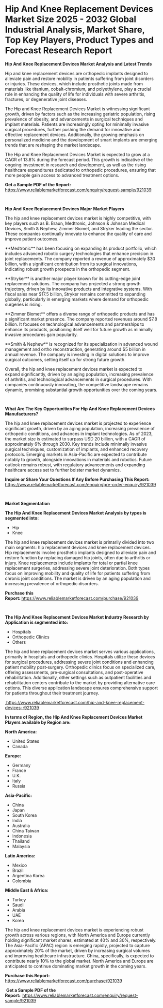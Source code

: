 <p><h1>Hip And Knee Replacement Devices Market Size 2025 - 2032 Global Industrial Analysis, Market Share, Top Key Players, Product Types and Forecast Research Report</h1></p><p><strong>Hip And Knee Replacement Devices Market Analysis and Latest Trends</strong></p>
<p><p>Hip and knee replacement devices are orthopedic implants designed to alleviate pain and restore mobility in patients suffering from joint disorders or injuries. These devices, which include prosthetic joints made from materials like titanium, cobalt-chromium, and polyethylene, play a crucial role in enhancing the quality of life for individuals with severe arthritis, fractures, or degenerative joint diseases.</p><p>The Hip and Knee Replacement Devices Market is witnessing significant growth, driven by factors such as the increasing geriatric population, rising prevalence of obesity, and advancements in surgical techniques and implant materials. Patients are increasingly opting for minimally invasive surgical procedures, further pushing the demand for innovative and effective replacement devices. Additionally, the growing emphasis on personalized medicine and the development of smart implants are emerging trends that are reshaping the market landscape.</p><p>The Hip and Knee Replacement Devices Market is expected to grow at a CAGR of 13.8% during the forecast period. This growth is indicative of the ongoing investment in research and development, as well as the rising healthcare expenditures dedicated to orthopedic procedures, ensuring that more people gain access to advanced treatment options.</p></p>
<p><strong>Get a Sample PDF of the Report:&nbsp;</strong> <a href="https://www.reliablemarketforecast.com/enquiry/request-sample/921039?utm_campaign=2876&utm_medium=2&utm_source=Github&utm_content=ia&utm_term=14042025&utm_id=hip-and-knee-replacement-devices">https://www.reliablemarketforecast.com/enquiry/request-sample/921039</a></p>
<p>&nbsp;</p>
<p><strong>Hip And Knee Replacement Devices Major Market Players</strong></p>
<p><p>The hip and knee replacement devices market is highly competitive, with key players such as B. Braun, Medtronic, Johnson & Johnson Medical Devices, Smith & Nephew, Zimmer Biomet, and Stryker leading the sector. These companies continually innovate to enhance the quality of care and improve patient outcomes.</p><p>**Medtronic** has been focusing on expanding its product portfolio, which includes advanced robotic surgery technologies that enhance precision in joint replacements. The company reported a revenue of approximately $30 billion, with a significant contribution from its surgical innovations, indicating robust growth prospects in the orthopedic segment.</p><p>**Stryker** is another major player known for its cutting-edge joint replacement solutions. The company has projected a strong growth trajectory, driven by its innovative products and integrative systems. With fiscal sales near $17.5 billion, Stryker remains committed to expanding globally, particularly in emerging markets where demand for orthopedic surgeries is rising.</p><p>**Zimmer Biomet** offers a diverse range of orthopedic products and has a significant market presence. The company reported revenues around $7.8 billion. It focuses on technological advancements and partnerships to enhance its products, positioning itself well for future growth as minimally invasive procedures gain popularity.</p><p>**Smith & Nephew** is recognized for its specialization in advanced wound management and ortho reconstruction, generating around $5 billion in annual revenue. The company is investing in digital solutions to improve surgical outcomes, setting itself up for strong future growth.</p><p>Overall, the hip and knee replacement devices market is expected to expand significantly, driven by an aging population, increasing prevalence of arthritis, and technological advancements in surgical procedures. With companies continuously innovating, the competitive landscape remains dynamic, promising substantial growth opportunities over the coming years.</p></p>
<p>&nbsp;</p>
<p><strong>What Are The Key Opportunities For Hip And Knee Replacement Devices Manufacturers?</strong></p>
<p><p>The hip and knee replacement devices market is projected to experience significant growth, driven by an aging population, increasing prevalence of orthopedic conditions, and advances in implant technologies. As of 2023, the market size is estimated to surpass USD 20 billion, with a CAGR of approximately 6% through 2030. Key trends include minimally invasive surgical techniques, customization of implants, and enhanced recovery protocols. Emerging markets in Asia-Pacific are expected to contribute notably to growth, alongside innovations in materials and robotics. Future outlook remains robust, with regulatory advancements and expanding healthcare access set to further bolster market dynamics.</p></p>
<p><strong>Inquire or Share Your Questions If Any Before Purchasing This Report:</strong> <a href="https://www.reliablemarketforecast.com/enquiry/pre-order-enquiry/921039?utm_campaign=2876&utm_medium=2&utm_source=Github&utm_content=ia&utm_term=14042025&utm_id=hip-and-knee-replacement-devices">https://www.reliablemarketforecast.com/enquiry/pre-order-enquiry/921039</a></p>
<p>&nbsp;</p>
<p><strong>Market Segmentation</strong></p>
<p><strong>The Hip And Knee Replacement Devices Market Analysis by types is segmented into:</strong></p>
<p><ul><li>Hip</li><li>Knee</li></ul></p>
<p><p>The hip and knee replacement devices market is primarily divided into two main segments: hip replacement devices and knee replacement devices. Hip replacements involve prosthetic implants designed to alleviate pain and restore function by replacing damaged hip joints, often due to arthritis or injury. Knee replacements include implants for total or partial knee replacement surgeries, addressing severe joint deterioration. Both types focus on improving mobility and quality of life for patients suffering from chronic joint conditions. The market is driven by an aging population and increasing prevalence of orthopedic disorders.</p></p>
<p><strong>Purchase this Report:&nbsp;</strong><a href="https://www.reliablemarketforecast.com/purchase/921039?utm_campaign=2876&utm_medium=2&utm_source=Github&utm_content=ia&utm_term=14042025&utm_id=hip-and-knee-replacement-devices">https://www.reliablemarketforecast.com/purchase/921039</a></p>
<p>&nbsp;</p>
<p><strong>The Hip And Knee Replacement Devices Market Industry Research by Application is segmented into:</strong></p>
<p><ul><li>Hospitals</li><li>Orthopedic Clinics</li><li>Others</li></ul></p>
<p><p>The hip and knee replacement devices market serves various applications, primarily in hospitals and orthopedic clinics. Hospitals utilize these devices for surgical procedures, addressing severe joint conditions and enhancing patient mobility post-surgery. Orthopedic clinics focus on specialized care, offering assessments, pre-surgical consultations, and post-operative rehabilitation. Additionally, other settings such as outpatient facilities and rehabilitation centers contribute to the market by providing alternative care options. This diverse application landscape ensures comprehensive support for patients throughout their treatment journey.</p></p>
<p><a href="https://www.reliablemarketforecast.com/hip-and-knee-replacement-devices-r921039?utm_campaign=2876&utm_medium=2&utm_source=Github&utm_content=ia&utm_term=14042025&utm_id=hip-and-knee-replacement-devices">&nbsp;https://www.reliablemarketforecast.com/hip-and-knee-replacement-devices-r921039</a></p>
<p><strong>In terms of Region, the Hip And Knee Replacement Devices Market Players available by Region are:</strong></p>
<p>
    <p> <strong> North America: </strong>
        <ul>
            <li>United States</li>
            <li>Canada</li>
        </ul>
        </p> 
    <p> <strong> Europe: </strong>
        <ul>
            <li>Germany</li>
            <li>France</li>
            <li>U.K.</li>
            <li>Italy</li>
            <li>Russia</li>
        </ul>
        </p> 
    <p> <strong> Asia-Pacific: </strong>
        <ul>
            <li>China</li>
            <li>Japan</li>
            <li>South Korea</li>
            <li>India</li>
            <li>Australia</li>
            <li>China Taiwan</li>
            <li>Indonesia</li>
            <li>Thailand</li>
            <li>Malaysia</li>
        </ul>
        </p> 
    <p> <strong> Latin America: </strong>
        <ul>
            <li>Mexico</li>
            <li>Brazil</li>
            <li>Argentina Korea</li>
            <li>Colombia</li>
        </ul>
        </p> 
    <p> <strong> Middle East & Africa: </strong>
        <ul>
            <li>Turkey</li>
            <li>Saudi</li>
            <li>Arabia</li>
            <li>UAE</li>
            <li>Korea</li>
        </ul>
    </p>
    </p>
<p><p>The hip and knee replacement devices market is experiencing robust growth across various regions, with North America and Europe currently holding significant market shares, estimated at 40% and 30%, respectively. The Asia-Pacific (APAC) region is emerging rapidly, projected to capture approximately 20% of the market, driven by increasing surgical volumes and improving healthcare infrastructure. China, specifically, is expected to contribute nearly 10% to the global market. North America and Europe are anticipated to continue dominating market growth in the coming years.</p></p>
<p><strong>Purchase this Report: </strong><a href="https://www.reliablemarketforecast.com/purchase/921039?utm_campaign=2876&utm_medium=2&utm_source=Github&utm_content=ia&utm_term=14042025&utm_id=hip-and-knee-replacement-devices">https://www.reliablemarketforecast.com/purchase/921039</a></p>
<p>&nbsp;<strong>Get a Sample PDF of the Report:&nbsp;&nbsp;</strong><a href="https://www.reliablemarketforecast.com/enquiry/request-sample/921039?utm_campaign=2876&utm_medium=2&utm_source=Github&utm_content=ia&utm_term=14042025&utm_id=hip-and-knee-replacement-devices">https://www.reliablemarketforecast.com/enquiry/request-sample/921039</a></p>
<p><strong></strong></p>
<p><p></p><p></p><p></p></p>